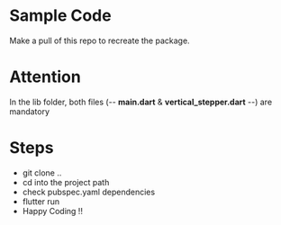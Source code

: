 # Sample Code

Make a pull of this repo to recreate the package. 

# Attention

In the lib folder, both files (-- **main.dart** & **vertical_stepper.dart** --) are mandatory

# Steps

- git clone ..
- cd into the project path
- check pubspec.yaml dependencies
- flutter run 
- Happy Coding !!
